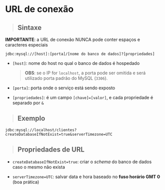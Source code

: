 # **URL de conexão**

> ## **Sintaxe**

**IMPORTANTE**: a URL de conexão NUNCA pode conter espaços e caracteres especiais

```
jdbc:mysql://[host]:[porta]/[nome do banco de dados]?[propriedades]
```

* `[host]`: nome do host no qual o banco de dados é hospedado

  > **OBS**: se o IP for `localhost`, a porta pode ser omitida e será utilizado porta padrão do MySQL (`3306`).

* `[porta]`: porta onde o serviço está sendo exposto

* `[propriedades]`: é um campo `[chave]=[valor]`, e cada propriedade é separado por `&`

> ## **Exemplo**

```
jdbc:mysql://localhost/clientes?createDatabaseIfNotExist=true&serverTimezone=UTC
```

> ## **Propriedades de URL**

* `createDatabaseIfNotExist=true`: criar o *schema* do banco de dados caso o mesmo não exista

* `serverTimezone=UTC`: salvar data e hora baseado no **fuso horário GMT 0** (boa prática)
